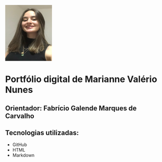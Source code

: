 <p aling="center">

<img src= "foto.png" width="150px" height="180px">

</p>

<h1>Portfólio digital de Marianne Valério Nunes</h1>
<h2>Orientador: Fabrício Galende Marques de Carvalho </h2>
    
<section>
   <h2>Tecnologias utilizadas:</h2>
   <ul>
      <li>GitHub</li>
      <li>HTML</li>
      <li>Markdown</li>
   </ul>
</section>